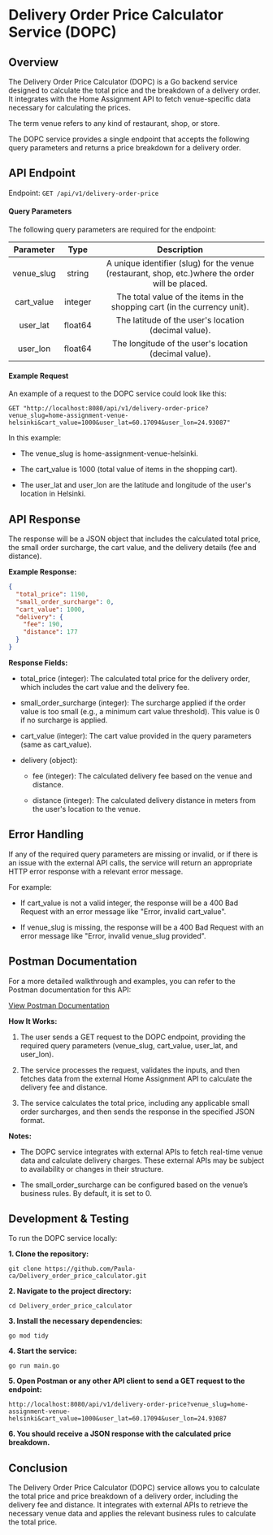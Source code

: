 # Delivery Order Price Calculator Service (DOPC)
## Overview

The Delivery Order Price Calculator (DOPC) is a Go backend service designed to calculate the total price and the breakdown of a delivery order. It integrates with the Home Assignment API to fetch venue-specific data necessary for calculating the prices.

The term venue refers to any kind of restaurant, shop, or store.

The DOPC service provides a single endpoint that accepts the following query parameters and returns a price breakdown for a delivery order.
## API Endpoint

Endpoint: ```GET /api/v1/delivery-order-price```

#### Query Parameters

The following query parameters are required for the endpoint:

|Parameter	|Type	    |Description                                                                                      |
|:---------:|:---------:|:-----------------------------------------------------------------------------------------------:|
|venue_slug	|string	    |A unique identifier (slug) for the venue (restaurant, shop, etc.)where the order will be placed. |
|cart_value	|integer	|The total value of the items in the shopping cart (in the currency unit).                        |
|user_lat	|float64	|The latitude of the user's location (decimal value).                                             |
|user_lon	|float64	|The longitude of the user's location (decimal value).                                            |

#### Example Request

An example of a request to the DOPC service could look like this:

```GET "http://localhost:8080/api/v1/delivery-order-price?venue_slug=home-assignment-venue-helsinki&cart_value=1000&user_lat=60.17094&user_lon=24.93087"```

In this example:

- The venue_slug is home-assignment-venue-helsinki.

- The cart_value is 1000 (total value of items in the shopping cart).

- The user_lat and user_lon are the latitude and longitude of the user's location in Helsinki.

## API Response

The response will be a JSON object that includes the calculated total price, the small order surcharge, the cart value, and the delivery details (fee and distance).

**Example Response:**
```json
{
  "total_price": 1190,
  "small_order_surcharge": 0,
  "cart_value": 1000,
  "delivery": {
    "fee": 190,
    "distance": 177
  }
}
```

**Response Fields:**
- total_price (integer): The calculated total price for the delivery order, which includes the cart value and the delivery fee.

- small_order_surcharge (integer): The surcharge applied if the order value is too small (e.g., a minimum cart value threshold). This value is 0 if no surcharge is applied.

- cart_value (integer): The cart value provided in the query parameters (same as cart_value).

- delivery (object):

  - fee (integer): The calculated delivery fee based on the venue and distance.

  - distance (integer): The calculated delivery distance in meters from the user's location to the venue.

## Error Handling

If any of the required query parameters are missing or invalid, or if there is an issue with the external API calls, the service will return an appropriate HTTP error response with a relevant error message.

For example:

  - If cart_value is not a valid integer, the response will be a 400 Bad Request with an error message like "Error, invalid cart_value".

  - If venue_slug is missing, the response will be a 400 Bad Request with an error message like "Error, invalid venue_slug provided".


## Postman Documentation

For a more detailed walkthrough and examples, you can refer to the Postman documentation for this API:

[View Postman Documentation](https://documenter.getpostman.com/view/18629048/2sB2cSfiDS)

**How It Works:**

  1. The user sends a GET request to the DOPC endpoint, providing the required query parameters (venue_slug, cart_value, user_lat, and user_lon).

  2. The service processes the request, validates the inputs, and then fetches data from the external Home Assignment API to calculate the delivery fee and distance.

  3. The service calculates the total price, including any applicable small order surcharges, and then sends the response in the specified JSON format.

**Notes:**

  - The DOPC service integrates with external APIs to fetch real-time venue data and calculate delivery charges. These external APIs may be subject to availability or changes in their structure.

  - The small_order_surcharge can be configured based on the venue’s business rules. By default, it is set to 0.

## Development & Testing

To run the DOPC service locally:

 **1. Clone the repository:**

```git clone https://github.com/Paula-ca/Delivery_order_price_calculator.git```

 **2. Navigate to the project directory:**

```cd Delivery_order_price_calculator```

 **3. Install the necessary dependencies:**

```go mod tidy```

 **4. Start the service:**

```go run main.go```

 **5. Open Postman or any other API client to send a GET request to the endpoint:**

  ```http://localhost:8080/api/v1/delivery-order-price?venue_slug=home-assignment-venue-helsinki&cart_value=1000&user_lat=60.17094&user_lon=24.93087```

  **6. You should receive a JSON response with the calculated price breakdown.**

## Conclusion

The Delivery Order Price Calculator (DOPC) service allows you to calculate the total price and price breakdown of a delivery order, including the delivery fee and distance. It integrates with external APIs to retrieve the necessary venue data and applies the relevant business rules to calculate the total price.



